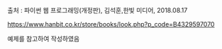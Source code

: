 출처 : 파이썬 웹 프로그래밍(개정판), 김석훈,한빛 미디어, 2018.08.17


https://www.hanbit.co.kr/store/books/look.php?p_code=B4329597070


예제를 참고하여 작성하였음
